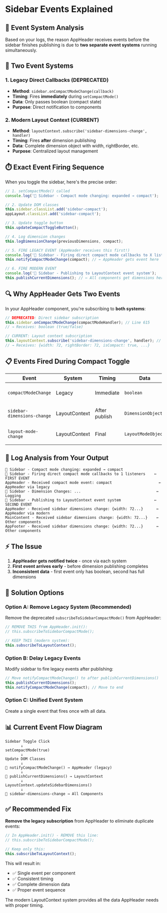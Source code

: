 # Sidebar Events Explained

## 🚨 **Event System Analysis**

Based on your logs, the reason AppHeader receives events before the sidebar finishes publishing is due to **two separate event systems** running simultaneously.

## 📡 **Two Event Systems**

### 1. **Legacy Direct Callbacks (DEPRECATED)**
- **Method**: `sidebar.onCompactModeChange(callback)`  
- **Timing**: Fires **immediately** during `setCompactMode()`
- **Data**: Only passes boolean (compact state)
- **Purpose**: Direct notification to components

### 2. **Modern Layout Context (CURRENT)**
- **Method**: `layoutContext.subscribe('sidebar-dimensions-change', handler)`
- **Timing**: Fires **after** dimension publishing
- **Data**: Complete dimension object with width, rightBorder, etc.
- **Purpose**: Centralized layout management

## ⏱️ **Exact Event Firing Sequence**

When you toggle the sidebar, here's the precise order:

```typescript
// 1. setCompactMode() called
console.log('🔄 Sidebar - Compact mode changing: expanded → compact');

// 2. Update DOM classes
this.sidebar.classList.add('sidebar-compact');
appLayout.classList.add('sidebar-compact');

// 3. Update toggle button
this.updateCompactToggleButton();

// 4. Log dimension changes
this.logDimensionChange(previousDimensions, compact);

// 5. FIRE LEGACY EVENT (AppHeader receives this first!)
console.log('🔔 Sidebar - Firing direct compact mode callbacks to X listeners');
this.notifyCompactModeChange(compact); // ← AppHeader gets event here

// 6. FIRE MODERN EVENT
console.log('📡 Sidebar - Publishing to LayoutContext event system');  
this.publishCurrentDimensions(); // ← All components get dimensions here
```

## 🔍 **Why AppHeader Gets Two Events**

In your AppHeader component, you're subscribing to **both systems**:

```typescript
// DEPRECATED: Direct sidebar subscription
this.sidebar.onCompactModeChange(compactModeHandler); // Line 615
// → Receives: boolean (true/false)

// CURRENT: Layout context subscription  
this.layoutContext.subscribe('sidebar-dimensions-change', handler); // Line 578
// → Receives: {width: 72, rightBorder: 72, isCompact: true, ...}
```

## 📋 **Events Fired During Compact Toggle**

| Event | System | Timing | Data | Recipients |
|-------|--------|--------|------|------------|
| `compactModeChange` | Legacy | Immediate | `boolean` | AppHeader (deprecated subscription) |
| `sidebar-dimensions-change` | LayoutContext | After publish | `DimensionObject` | AppHeader, MainContent, AppFooter |
| `layout-mode-change` | LayoutContext | Final | `LayoutModeObject` | Any listeners (none in your case) |

## 🎯 **Log Analysis from Your Output**

```console
🔄 Sidebar - Compact mode changing: expanded → compact
🔔 Sidebar - Firing direct compact mode callbacks to 1 listeners    ← FIRST EVENT
AppHeader - Received compact mode event: compact                     ← AppHeader via legacy
📐 Sidebar - Dimension Changes: ...                                  ← Logging
📡 Sidebar - Publishing to LayoutContext event system               ← SECOND EVENT
AppHeader - Received sidebar dimensions change: {width: 72...}      ← AppHeader via modern
MainContent - Received sidebar dimensions change: {width: 72...}    ← Other components
AppFooter - Received sidebar dimensions change: {width: 72...}      ← Other components
```

## ⚡ **The Issue**

1. **AppHeader gets notified twice** - once via each system
2. **First event arrives early** - before dimension publishing completes
3. **Inconsistent data** - first event only has boolean, second has full dimensions

## 🔧 **Solution Options**

### **Option A: Remove Legacy System (Recommended)**
Remove the deprecated `subscribeToSidebarCompactMode()` from AppHeader:

```typescript
// REMOVE THIS from AppHeader.init():
// this.subscribeToSidebarCompactMode();

// KEEP THIS (modern system):
this.subscribeToLayoutContext();
```

### **Option B: Delay Legacy Events**
Modify sidebar to fire legacy events after publishing:

```typescript
// Move notifyCompactModeChange() to after publishCurrentDimensions()
this.publishCurrentDimensions();
this.notifyCompactModeChange(compact); // Move to end
```

### **Option C: Unified Event System**
Create a single event that fires once with all data.

## 📊 **Current Event Flow Diagram**

```
Sidebar Toggle Click
       ↓
setCompactMode(true)
       ↓
Update DOM Classes
       ↓
🔔 notifyCompactModeChange() → AppHeader (legacy)
       ↓
📡 publishCurrentDimensions() → LayoutContext
       ↓
LayoutContext.updateSidebarDimensions()
       ↓
🎯 sidebar-dimensions-change → All Components
```

## ✅ **Recommended Fix**

**Remove the legacy subscription** from AppHeader to eliminate duplicate events:

```typescript
// In AppHeader.init() - REMOVE this line:
// this.subscribeToSidebarCompactMode();

// Keep only this:
this.subscribeToLayoutContext();
```

This will result in:
- ✅ Single event per component
- ✅ Consistent timing
- ✅ Complete dimension data
- ✅ Proper event sequence

The modern LayoutContext system provides all the data AppHeader needs with proper timing.
